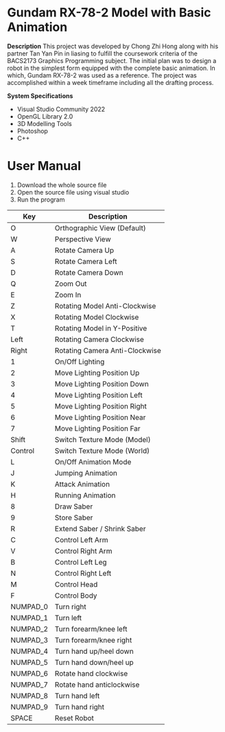 # Gundam RX-78-2 Model with Basic Animation 
**Description**
This project was developed by Chong Zhi Hong along with his partner Tan Yan Pin in liasing to fulfill the coursework criteria of the BACS2173 Graphics Programming subject. The initial plan was to design a robot in the simplest form equipped with the complete basic animation. In which, Gundam RX-78-2 was used as a reference. The project was accomplished within a week timeframe including all the drafting process. 

**System Specifications**
- Visual Studio Community 2022
- OpenGL Library 2.0
- 3D Modelling Tools
- Photoshop
- C++

# User Manual
1. Download the whole source file 
2. Open the source file using visual studio
3. Run the program

| Key      | Description                    |
|----------|--------------------------------|
| O        | Orthographic View (Default)    |
| W        | Perspective View               |
| A        | Rotate Camera Up               |
| S        | Rotate Camera Left             |
| D        | Rotate Camera Down             |
| Q        | Zoom Out                       |
| E        | Zoom In                        |
| Z        | Rotating Model Anti-Clockwise  |
| X        | Rotating Model Clockwise       |
| T        | Rotating Model in Y-Positive   |
| Left     | Rotating Camera Clockwise      |
| Right    | Rotating Camera Anti-Clockwise |
| 1        | On/Off Lighting                |
| 2        | Move Lighting Position Up      |
| 3        | Move Lighting Position Down    |
| 4        | Move Lighting Position Left    |
| 5        | Move Lighting Position Right   |
| 6        | Move Lighting Position Near    |
| 7        | Move Lighting Position Far     |
| Shift    | Switch Texture Mode (Model)    |
| Control  | Switch Texture Mode (World)    |
| L        | On/Off Animation Mode          |
| J        | Jumping Animation              |
| K        | Attack Animation               |
| H        | Running Animation              |
| 8        | Draw Saber                     |
| 9        | Store Saber                    |
| R        | Extend Saber / Shrink Saber    |
| C        | Control Left Arm               |
| V        | Control Right Arm              |
| B        | Control Left Leg               |
| N        | Control Right Left             |
| M        | Control Head                   |
| F        | Control Body                   |
| NUMPAD_0 | Turn right                     |
| NUMPAD_1 | Turn left                      |
| NUMPAD_2 | Turn forearm/knee left         |
| NUMPAD_3 | Turn forearm/knee right        |
| NUMPAD_4 | Turn hand up/heel down         |
| NUMPAD_5 | Turn hand down/heel up         |
| NUMPAD_6 | Rotate hand clockwise          |
| NUMPAD_7 | Rotate hand anticlockwise      |
| NUMPAD_8 | Turn hand left                 |
| NUMPAD_9 | Turn hand right                |
| SPACE    | Reset Robot                    |

